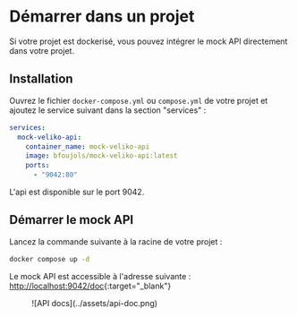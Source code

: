 # Démarrer dans un projet

Si votre projet est dockerisé, vous pouvez intégrer le mock API directement dans votre projet.

## Installation

Ouvrez le fichier `docker-compose.yml` ou `compose.yml` de votre projet et ajoutez le service suivant dans la section "services" :

```yaml
services:
  mock-veliko-api:
    container_name: mock-veliko-api
    image: bfoujols/mock-veliko-api:latest
    ports:
      - "9042:80"
```

L'api est disponible sur le port 9042.

## Démarrer le mock API

Lancez la commande suivante à la racine de votre projet :

```bash
docker compose up -d
```

Le mock API est accessible à l'adresse suivante : [http://localhost:9042/doc](http://localhost:9042/doc){:target="_blank"}

<figure markdown="span">
  ![API docs](../assets/api-doc.png)
</figure>